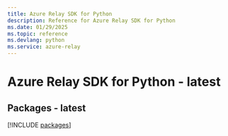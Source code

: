 ```yaml
---
title: Azure Relay SDK for Python
description: Reference for Azure Relay SDK for Python
ms.date: 01/29/2025
ms.topic: reference
ms.devlang: python
ms.service: azure-relay
---
```

# Azure Relay SDK for Python - latest
## Packages - latest
[!INCLUDE [packages](relay-index.md)]